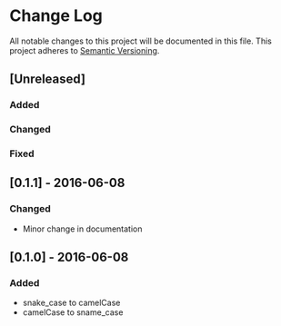 # Change Log
All notable changes to this project will be documented in this file.
This project adheres to [Semantic Versioning](http://semver.org/).

## [Unreleased]
### Added
### Changed
### Fixed

## [0.1.1] - 2016-06-08
### Changed
- Minor change in documentation

## [0.1.0] - 2016-06-08
### Added
- snake_case to camelCase
- camelCase to sname_case
